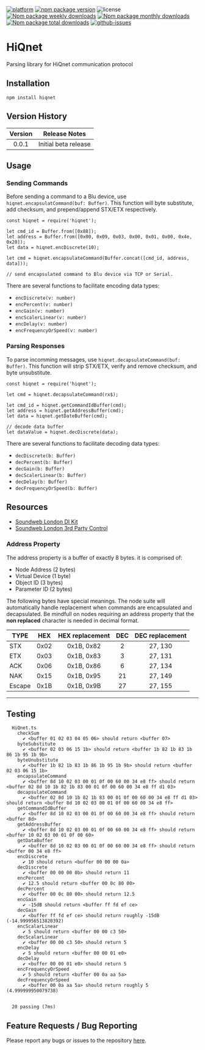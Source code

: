 [![platform](https://img.shields.io/badge/platform-node.js-green)](https://nodejs.org/en)
[![npm package version](https://img.shields.io/npm/v/HiQnet)](https://www.npmjs.com/package/HiQnet)
![license](https://img.shields.io/npm/l/HiQnet)
[![Npm package weekly downloads](https://badgen.net/npm/dw/HiQnet)](https://www.npmjs.com/package/HiQnet)
[![Npm package monthly downloads](https://badgen.net/npm/dm/HiQnet)](https://www.npmjs.com/package/HiQnet)
[![Npm package total downloads](https://badgen.net/npm/dt/HiQnet)](https://www.npmjs.com/package/HiQnet)
[![github-issues](https://img.shields.io/github/issues/dudest/HiQnet)](https://github.com/dudest/HiQnet/issues)

# HiQnet
Parsing library for HiQnet communication protocol

## Installation

```
npm install hiqnet
```

## Version History

| Version | Release Notes        |
| :-----: | -------------------- |
| 0.0.1   | Initial beta release |

## Usage

### Sending Commands

Before sending a command to a Blu device, use `hiqnet.encapsulatCommand(buf: Buffer)`. This function will byte substitute, add checksum, and prepend/append STX/ETX respectively.

```
const hiqnet = require('hiqnet');

let cmd_id = Buffer.from([0x88]);
let address = Buffer.from([0x00, 0x09, 0x03, 0x00, 0x01, 0x00, 0x4e, 0x20]);
let data = hiqnet.encDiscrete(10);

let cmd = hiqnet.encapsulateCommand(Buffer.concat([cmd_id, address, data]));

// send encapsulated command to Blu device via TCP or Serial.
```

There are several functions to facilitate encoding data types:

- `encDiscrete(v: number)`
- `encPercent(v: number)`
- `encGain(v: number)`
- `encScalerLinear(v: number)`
- `encDelay(v: number)`
- `encFrequencyOrSpeed(v: number)`

### Parsing Responses

To parse incomming messages, use `hiqnet.decapsulateCommand(buf: Buffer)`. This function will strip STX/ETX, verify and remove checksum, and byte unsubstitute.

```
const hiqnet = require('hiqnet');

let cmd = hiqnet.decapsulateCommand(rx$);

let cmd_id = hiqnet.getCommandIdBuffer(cmd);
let address = hiqnet.getAddressBuffer(cmd);
let data = hiqnet.getDateBuffer(cmd);

// decode data buffer
let dataValue = hiqnet.decDiscrete(data);
```

There are several functions to facilitate decoding data types:

- `decDiscrete(b: Buffer)`
- `decPercent(b: Buffer)`
- `decGain(b: Buffer)`
- `decScalerLinear(b: Buffer)`
- `decDelay(b: Buffer)`
- `decFrequencyOrSpeed(b: Buffer)`

## Resources

- [Soundweb London DI Kit](https://bssaudio.com/en/site_elements/soundweb-london-di-kit)
- [Soundweb London 3rd Party Control](https://help.harmanpro.com/Documents/135/Soundweb%20London%203rd%20Party%20Control.pdf)

### Address Property

The address property is a buffer of exactly 8 bytes. it is comprised of:

- Node Address (2 bytes)
- Virtual Device (1 byte)
- Object ID (3 bytes)
- Parameter ID (2 bytes)

The following bytes have special meanings. The node suite will automatically handle replacement when commands are encapsulated and decapsulated. Be mindfull on nodes requiring an address property that the **non replaced** character is needed in decimal format. 

| TYPE   | HEX  | HEX replacement | DEC  | DEC replacement |
| ------ |:----:| :-------------: | :---:| :-------------: |
| STX    | 0x02 | 0x1B, 0x82      | 2    | 27, 130         |
| ETX    | 0x03 | 0x1B, 0x83      | 3    | 27, 131         |
| ACK    | 0x06 | 0x1B, 0x86      | 6    | 27, 134         |
| NAK    | 0x15 | 0x1B, 0x95      | 21   | 27, 149         |
| Escape | 0x1B | 0x1B, 0x9B      | 27   | 27, 155         |

---

## Testing

```
  HiQnet.ts
    checkSum
      ✔ <buffer 01 02 03 04 05 06> should return <buffer 07>
    byteSubstitute
      ✔ <buffer 02 03 06 15 1b> should return <buffer 1b 82 1b 83 1b 86 1b 95 1b 9b>
    byteUnubstitute
      ✔ <buffer 1b 82 1b 83 1b 86 1b 95 1b 9b> should return <buffer 02 03 06 15 1b>
    encapsulateCommand
      ✔ <buffer 8d 10 02 03 00 01 0f 00 60 00 34 e8 ff> should return <buffer 02 8d 10 1b 82 1b 83 00 01 0f 00 60 00 34 e8 ff d1 03>
    decapsulateCommand
      ✔ <buffer 02 8d 10 1b 82 1b 83 00 01 0f 00 60 00 34 e8 ff d1 03> should return <buffer 8d 10 02 03 00 01 0f 00 60 00 34 e8 ff>
    getCommandIdBuffer
      ✔ <buffer 8d 10 02 03 00 01 0f 00 60 00 34 e8 ff> should return <buffer 8d>
    getAddressBuffer
      ✔ <buffer 8d 10 02 03 00 01 0f 00 60 00 34 e8 ff> should return <buffer 10 02 03 00 01 0f 00 60>
    getDataBuffer
      ✔ <buffer 8d 10 02 03 00 01 0f 00 60 00 34 e8 ff> should return <buffer 00 34 e8 ff>
    encDiscrete
      ✔ 10 should return <buffer 00 00 00 0a>
    decDiscrete
      ✔ <buffer 00 00 00 0b> should return 11
    encPercent
      ✔ 12.5 should return <buffer 00 0c 80 00>
    decPercent
      ✔ <buffer 00 0c 80 00> should return 12.5
    encGain
      ✔ -15dB should return <buffer ff fd ef ce>
    decGain
      ✔ <buffer ff fd ef ce> should return roughly -15dB (-14.999956513820392)
    encScalarLinear
      ✔ 5 should return <buffer 00 00 c3 50>
    decScalarLinear
      ✔ <buffer 00 00 c3 50> should return 5
    encDelay
      ✔ 5 should return <buffer 00 00 01 e0>
    decDelay
      ✔ <buffer 00 00 01 e0> should return 5
    encFrequencyOrSpeed
      ✔ 5 should return <buffer 00 0a aa 5a>
    decFrequencyOrSpeed
      ✔ <buffer 00 0a aa 5a> should return roughly 5 (4.999999950079738)


  20 passing (7ms)
```

## Feature Requests / Bug Reporting

Please report any bugs or issues to the repository [here](https://github.com/dudest/HiQnet/issues).